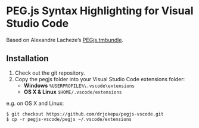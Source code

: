 # PEG.js Syntax Highlighting for Visual Studio Code

Based on Alexandre Lacheze’s [PEGjs.tmbundle](https://github.com/alexstrat/PEGjs.tmbundle).

## Installation

1. Check out the git repository.
2. Copy the pegjs folder into your Visual Studio Code extensions folder:
    * **Windows** `%USERPROFILE%\.vscode\extensions`
    * **OS X & Linux** `$HOME/.vscode/extensions` 

e.g. on OS X and Linux:

    $ git checkout https://github.com/drjokepu/pegjs-vscode.git
    $ cp -r pegjs-vscode/pegjs ~/.vscode/extensions